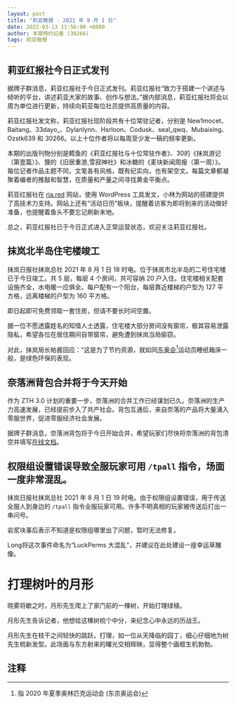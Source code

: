 ```yaml
---
layout: post
title: "莉亚晚报 - 2021 年 8 月 1 日"
date: 2022-03-13 11:56:00 +0800
author: 本报特约记者 (30266)
tags: 莉亚晚报
---
```


## 莉亚红报社今日正式发刊
据牌子群消息，莉亚红报社于今日正式发刊。莉亚红报社“致力于搭建一个讲述与倾听的平台，讲述莉亚大家的故事、创作与想法。”据内部消息，莉亚红报社将会以周为单位进行更新，持续向莉亚每位社员提供高质量的内容。

莉亚红报社发文称，莉亚红报社现阶段共有十位常驻记者，分别是 New1mocet、Baitang、33dayo_、Dylanlynn、Hsrloon、Codusk、seal_qwq、Mubaixing、Ozstk639 和 30266。以上十位作者将以每周至少发一稿的频率更新。

本期的出版刊物分别是鳕鱼的《莉亚红报社与十位常驻作者》、30的《抹岚游记（第壹篇）》、狸的《旧居重游,雪寂神社》和冰糖的《麦块新闻周报（第一周）》。每位记者作品主题不同，文笔各有风格，既有纪实向，也有架空文。每篇文章都凝聚着编者的推敲和智慧，在质量和产量之间寻找黄金平衡点。

莉亚红报社在 [ria.red](https://ria.red/) 网站，使用 WordPress 工具发文，小林为网站的搭建提供了高技术力支持。网站上还有“活动日历”板块，提醒着访客为即将到来的活动做好准备，也提醒着鱼头不要忘记刷新末地。

总之，莉亚红报社已于今日正式进入正常运营状态，欢迎关注莉亚红报社。

## 抹岚北半岛住宅楼竣工
抹岚日报社抹岚总社 2021 年 8 月 1 日 18 时电。位于抹岚市北半岛的二号住宅楼已于今日竣工。共 5 层，每层 4 个房间，共可容纳 20 户入住。住宅楼相关配套设施齐全，水电暖一应俱全。每户配有一个阳台，每层靠近楼梯的户型为 127 平方格，远离楼梯的户型为 160 平方格。

即日起即可免费领取一套住房，但请不要长时间空置。

据一位不愿透露姓名的知情人士透露，住宅楼大部分房间没有窗帘，极其容易泄露隐私，希望各位在居住期间自带窗帘，避免遭到抹岚当局偷窃。

对此，抹岚局长帕酱回应：“这是为了节约资源，就如同<abbr title="2020 年夏季奥林匹克运动会 (东京奥运会)">东奥会</abbr>[^1]运动员睡纸箱床一般，是绿色环保的表现。

## 奈落洲背包合并将于今天开始
作为 ZTH 3.0 计划的重要一步，奈落洲的合并工作已经谋划已久。奈落洲的生产力高速发展，已经提前步入了共产社会。背包互通后，来自奈落的产品将大量涌入零服世界，促进零服经济社会发展。

据牌子群消息，奈落洲背包将于今日开始合并，希望玩家们尽快将奈落洲的背包清空并填写[在线文档](https://docs.qq.com/sheet/DZXlKcFd5QlNRSXNZ)。

## 权限组设置错误导致全服玩家可用 `/tpall` 指令，场面一度非常混乱。
抹岚日报社抹岚总社 2021 年 8 月 1 日 19 时电。由于权限组设置错误，用于传送全服人到身边的 `/tpall` 指令全服玩家可用。许多不明真相的玩家被传送后打出一串问号。

岩浆块事后表示不知道是权限组哪里出了问题，暂时无法修复。

Long将这次事件命名为“LuckPerms 大混乱”，并建议在此处建设一座幸运草雕像。

# 打理树叶的月形
晓雾将歇之时，月形先生爬上了家门前的一棵树，开始打理绿植。

月形先生告诉记者，他想给这棵树梳个中分，来纪念心中永远的历战王。

月形先生在枝干之间轻快的跳跃，打理，如一位从天降临的园丁，细心仔细地为树先生梳新发型。此场面与东方射来的曙光交相辉映，显得整个画框生机勃勃。

## 注释
[^1]: 指 2020 年夏季奥林匹克运动会 (东京奥运会)